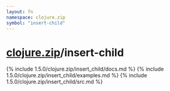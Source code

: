 ```yaml
---
layout: fn
namespace: clojure.zip
symbol: "insert-child"
---
```


# [clojure.zip](../)/insert-child

{% include 1.5.0/clojure.zip/insert_child/docs.md %}
{% include 1.5.0/clojure.zip/insert_child/examples.md %}
{% include 1.5.0/clojure.zip/insert_child/src.md %}

